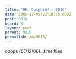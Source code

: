 ```yaml
---
title: "RE: Dolphin? - 9816"
date: 2006-12-05T23:58:55.000Z
post: 9816
board: 8
layout: post
parent: 9815
permalink: /m/9816/
---
```

ooops (05/12/06)...time flies
